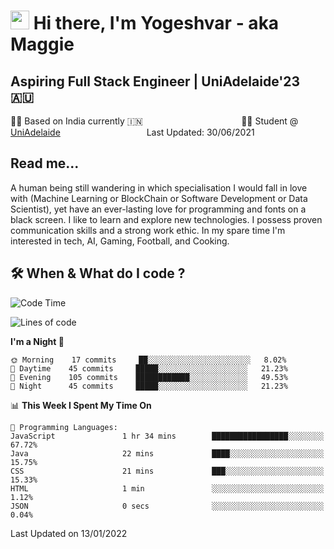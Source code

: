 <h1><img src="https://emojis.slackmojis.com/emojis/images/1531849430/4246/blob-sunglasses.gif?1531849430" width="30"/> Hi there, I'm Yogeshvar - aka Maggie</h1>

## Aspiring Full Stack Engineer | UniAdelaide'23 🇦🇺  
🏂🏻  Based on India currently 🇮🇳 &nbsp;&nbsp;&nbsp;&nbsp;&nbsp;&nbsp;&nbsp;&nbsp;&nbsp;&nbsp;&nbsp;&nbsp;&nbsp;&nbsp;&nbsp;&nbsp;&nbsp;&nbsp;&nbsp;&nbsp;&nbsp;&nbsp;&nbsp;&nbsp;&nbsp;&nbsp;&nbsp;&nbsp;&nbsp;&nbsp;&nbsp;&nbsp;&nbsp;&nbsp;&nbsp;&nbsp;&nbsp;&nbsp;&nbsp;👨‍💻 Student @ [UniAdelaide](https://www.adelaide.edu.au)   &nbsp;&nbsp;&nbsp;&nbsp;&nbsp;&nbsp;&nbsp;&nbsp;&nbsp;&nbsp;&nbsp;&nbsp;&nbsp;&nbsp;&nbsp;&nbsp;&nbsp;&nbsp;&nbsp;&nbsp;&nbsp;&nbsp;&nbsp;&nbsp;&nbsp;&nbsp;&nbsp;&nbsp;&nbsp;&nbsp;&nbsp;&nbsp; &nbsp;Last Updated: 30/06/2021

## Read me...

A human being still wandering in which specialisation I would fall in love with (Machine Learning or BlockChain or Software Development or Data Scientist), yet have an ever-lasting love for programming and fonts on a black screen. I like to learn and explore new technologies. I possess proven communication skills and a strong work ethic. In my spare time I'm interested in tech, AI, Gaming, Football, and Cooking.

## 🛠 When & What do I code ?  

<!--START_SECTION:waka-->
![Code Time](http://img.shields.io/badge/Code%20Time-1%2C220%20hrs%2057%20mins-blue)

![Lines of code](https://img.shields.io/badge/From%20Hello%20World%20I%27ve%20Written-101%20Thousand%20lines%20of%20code-blue)

**I'm a Night 🦉** 

```text
🌞 Morning    17 commits     ██░░░░░░░░░░░░░░░░░░░░░░░   8.02% 
🌆 Daytime    45 commits     █████░░░░░░░░░░░░░░░░░░░░   21.23% 
🌃 Evening    105 commits    ████████████░░░░░░░░░░░░░   49.53% 
🌙 Night      45 commits     █████░░░░░░░░░░░░░░░░░░░░   21.23%

```


📊 **This Week I Spent My Time On** 

```text
💬 Programming Languages: 
JavaScript               1 hr 34 mins        █████████████████░░░░░░░░   67.72% 
Java                     22 mins             ████░░░░░░░░░░░░░░░░░░░░░   15.75% 
CSS                      21 mins             ███░░░░░░░░░░░░░░░░░░░░░░   15.33% 
HTML                     1 min               ░░░░░░░░░░░░░░░░░░░░░░░░░   1.12% 
JSON                     0 secs              ░░░░░░░░░░░░░░░░░░░░░░░░░   0.04%

```


 Last Updated on 13/01/2022
<!--END_SECTION:waka-->
